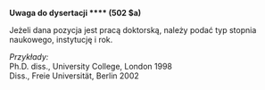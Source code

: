 **Uwaga do dysertacji **** (502 $a)**

Jeżeli dana pozycja jest pracą doktorską, należy podać typ stopnia naukowego, instytucję i rok.

_Przykłady:_  
Ph.D. diss., University College, London 1998  
Diss., Freie Universität, Berlin 2002